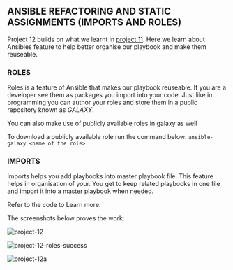 

## ANSIBLE REFACTORING AND STATIC ASSIGNMENTS (IMPORTS AND ROLES)

Project 12 builds on what we learnt in [project 11](https://github.com/uzukwujp/ansible-config-mgt). Here we learn about Ansibles feature to help better organise our playbook and make them reuseable.


### ROLES

Roles is a feature of Ansible that makes our playbook reuseable. If you are a developer see them as packages you import into your code. Just like in programming you can author your roles and store them in a public repository known as *GALAXY*.
 
You can also make use of publicly available roles in galaxy as well


To download a publicly available role run the command below:
 `ansible-galaxy <name of the role>`
 
 
### IMPORTS

Imports helps you add playbooks into master playbook file. This feature helps in organisation of your. You get to keep related playbooks in one file and import it into a master playbook when needed.


Refer to the code to Learn more:


The screenshots below proves the work:





![project-12](https://user-images.githubusercontent.com/52359007/170302594-74bd0e73-8661-4d0e-b5c5-f69517e5a109.PNG)





![project-12-roles-success](https://user-images.githubusercontent.com/52359007/170302663-14a54796-697e-43fe-860e-e998cb76b7bb.PNG)





![project-12a](https://user-images.githubusercontent.com/52359007/170302719-8ba39fb0-a57f-4527-8117-2f396ec68901.PNG)






